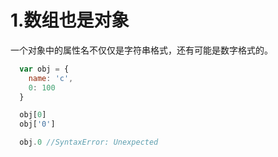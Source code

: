 # 1.数组也是对象

一个对象中的属性名不仅仅是字符串格式，还有可能是数字格式的。
```javascript
  var obj = {
    name: 'c',
    0: 100
  }

  obj[0]
  obj['0']

  obj.0 //SyntaxError: Unexpected
```